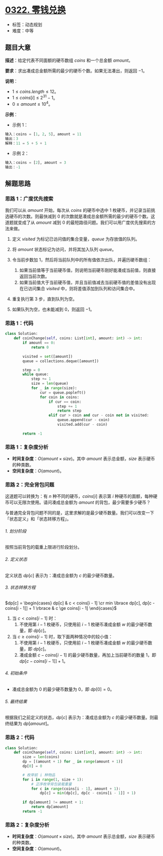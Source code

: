 # [0322. 零钱兑换](https://leetcode.cn/problems/coin-change/)

- 标签：动态规划
- 难度：中等

## 题目大意

**描述**：给定代表不同面额的硬币数组 $coins$ 和一个总金额 $amount$。

**要求**：求出凑成总金额所需的最少的硬币个数。如果无法凑出，则返回 $-1$。

**说明**：

- $1 \le coins.length \le 12$。
- $1 \le coins[i] \le 2^{31} - 1$。
- $0 \le amount \le 10^4$。

**示例**：

- 示例 1：

```Python
输入：coins = [1, 2, 5], amount = 11
输出：3 
解释：11 = 5 + 5 + 1
```

- 示例 2：

```Python
输入：coins = [2], amount = 3
输出：-1
```

## 解题思路

### 思路 1：广度优先搜索

我们可以从 $amount$ 开始，每次从 $coins$ 的硬币中选中 $1$ 枚硬币，并记录当前挑选硬币的次数。则最快减到 $0$ 的次数就是凑成总金额所需的最少的硬币个数。这道题就变成了从 $amount$ 减到 $0$ 的最短路径问题。我们可以用广度优先搜索的方法来做。

1. 定义 $visited$ 为标记已访问值的集合变量，$queue$ 为存放值的队列。
2. 将 $amount$ 状态标记为访问，并将其加入队列 $queue$。
3. 令当前步数加 $1$，然后将当前队列中的所有值依次出队，并遍历硬币数组：
   1. 如果当前值等于当前硬币值，则说明当前硬币刚好能凑成当前值，则直接返回当前次数。
   2. 如果当前值大于当前硬币值，并且当前值减去当前硬币值的差值没有出现在已访问集合 $visited$ 中，则将差值添加到队列和访问集合中。

4. 重复执行第 $3$ 步，直到队列为空。
5. 如果队列为空，也未能减到 $0$，则返回 $-1$。

### 思路 1：代码

```Python
class Solution:
    def coinChange(self, coins: List[int], amount: int) -> int:
        if amount == 0:
            return 0
        
        visited = set([amount])
        queue = collections.deque([amount])

        step = 0
        while queue:
            step += 1
            size = len(queue)
            for _ in range(size):
                cur = queue.popleft()
                for coin in coins:
                    if cur == coin:
                        step += 1
                        return step
                    elif cur > coin and cur - coin not in visited:
                        queue.append(cur - coin)
                        visited.add(cur - coin)
            
        return -1
```

### 思路 1：复杂度分析

- **时间复杂度**：$O(amount \times size)$。其中 $amount$ 表示总金额，$size$ 表示硬币的种类数。
- **空间复杂度**：$O(amount)$。

### 思路 2：完全背包问题

这道题可以转换为：有 $n$ 种不同的硬币，$coins[i]$ 表示第 $i$ 种硬币的面额，每种硬币可以无限次使用。请问凑成总金额为 $amount$ 的背包，最少需要多少硬币？

与普通完全背包问题不同的是，这里求解的是最少硬币数量。我们可以改变一下「状态定义」和「状态转移方程」。

###### 1. 划分阶段

按照当前背包的载重上限进行阶段划分。

###### 2. 定义状态

定义状态 $dp[c]$ 表示为：凑成总金额为 $c$ 的最少硬币数量。

###### 3. 状态转移方程

$dp[c] = \begin{cases} dp[c] & c < coins[i - 1] \cr min \lbrace dp[c], dp[c - coins[i - 1]]  + 1 \rbrace & c \ge coins[i - 1] \end{cases}$

1. 当 $c < coins[i - 1]$ 时：
   1. 不使用第 $i - 1$ 枚硬币，只使用前 $i - 1$ 枚硬币凑成金额 $w$ 的最少硬币数量，即 $dp[c]$。
2. 当 $c \ge coins[i - 1]$ 时，取下面两种情况中的较小值：
   1. 不使用第 $i - 1$ 枚硬币，只使用前 $i - 1$ 枚硬币凑成金额 $w$ 的最少硬币数量，即 $dp[c]$。
   2. 凑成金额 $c - coins[i - 1]$ 的最少硬币数量，再加上当前硬币的数量 $1$，即 $dp[c - coins[i - 1]]  + 1$。

###### 4. 初始条件

- 凑成总金额为 $0$ 的最少硬币数量为 $0$，即 $dp[0] = 0$。

###### 5. 最终结果

根据我们之前定义的状态，$dp[c]$ 表示为：凑成总金额为 $c$ 的最少硬币数量。则最终结果为 $dp[amount]$。

### 思路 2：代码

```Python
class Solution:
    def coinChange(self, coins: List[int], amount: int) -> int:
        size = len(coins)
        dp = [(amount + 1) for _ in range(amount + 1)]
        dp[0] = 0

        # 枚举前 i 种物品
        for i in range(1, size + 1):
            # 正序枚举背包装载重量
            for c in range(coins[i - 1], amount + 1):
                dp[c] = min(dp[c], dp[c - coins[i - 1]] + 1)
        
        if dp[amount] != amount + 1:
            return dp[amount]
        return -1
```

### 思路 2：复杂度分析

- **时间复杂度**：$O(amount \times size)$。其中 $amount$ 表示总金额，$size$ 表示硬币的种类数。
- **空间复杂度**：$O(amount)$。